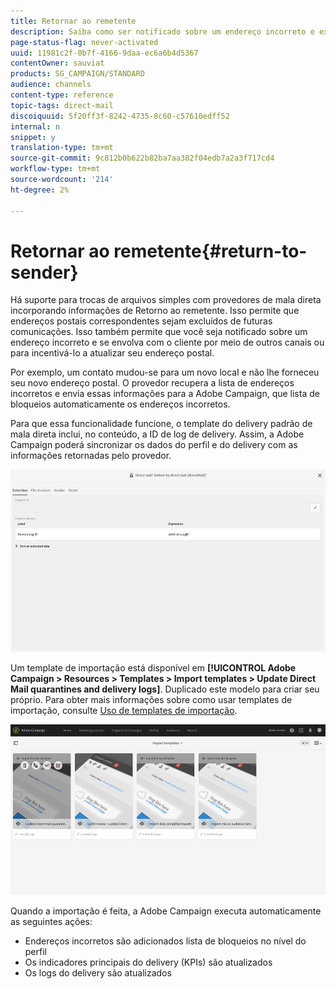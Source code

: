 ```yaml
---
title: Retornar ao remetente
description: Saiba como ser notificado sobre um endereço incorreto e excluí-lo de comunicações futuras.
page-status-flag: never-activated
uuid: 11981c2f-0b7f-4166-9daa-ec6a6b4d5367
contentOwner: sauviat
products: SG_CAMPAIGN/STANDARD
audience: channels
content-type: reference
topic-tags: direct-mail
discoiquuid: 5f20ff3f-8242-4735-8c60-c57610edff52
internal: n
snippet: y
translation-type: tm+mt
source-git-commit: 9c812b0b622b82ba7aa382f04edb7a2a3f717cd4
workflow-type: tm+mt
source-wordcount: '214'
ht-degree: 2%

---
```



# Retornar ao remetente{#return-to-sender}

Há suporte para trocas de arquivos simples com provedores de mala direta incorporando informações de Retorno ao remetente. Isso permite que endereços postais correspondentes sejam excluídos de futuras comunicações. Isso também permite que você seja notificado sobre um endereço incorreto e se envolva com o cliente por meio de outros canais ou para incentivá-lo a atualizar seu endereço postal.

Por exemplo, um contato mudou-se para um novo local e não lhe forneceu seu novo endereço postal. O provedor recupera a lista de endereços incorretos e envia essas informações para a Adobe Campaign, que lista de bloqueios automaticamente os endereços incorretos.

Para que essa funcionalidade funcione, o template do delivery padrão de mala direta inclui, no conteúdo, a ID de log de delivery. Assim, a Adobe Campaign poderá sincronizar os dados do perfil e do delivery com as informações retornadas pelo provedor.

![](assets/direct_mail_return_sender_1.png)

Um template de importação está disponível em **[!UICONTROL Adobe Campaign > Resources > Templates > Import templates > Update Direct Mail quarantines and delivery logs]**. Duplicado este modelo para criar seu próprio. Para obter mais informações sobre como usar templates de importação, consulte [Uso de templates de importação](../../automating/using/importing-data-with-import-templates.md#setting-up-import-templates).

![](assets/direct_mail_return_sender_2.png)

Quando a importação é feita, a Adobe Campaign executa automaticamente as seguintes ações:

* Endereços incorretos são adicionados lista de bloqueios no nível do perfil
* Os indicadores principais do delivery (KPIs) são atualizados
* Os logs do delivery são atualizados
